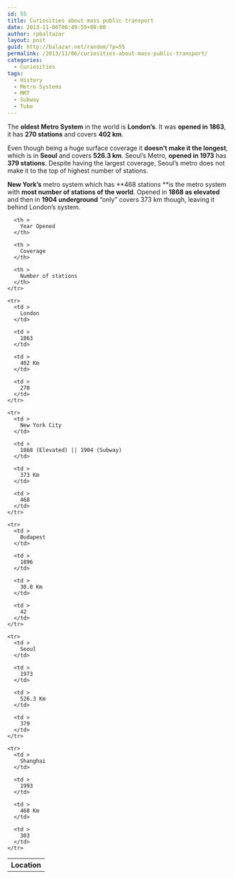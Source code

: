 ```yaml
---
id: 55
title: Curiosities about mass public transport
date: 2013-11-06T06:49:59+00:00
author: rpbaltazar
layout: post
guid: http://balazar.net/random/?p=55
permalink: /2013/11/06/curiosities-about-mass-public-transport/
categories:
  - Curiosities
tags:
  - History
  - Metro Systems
  - MRT
  - Subway
  - Tube
---
```

The **oldest Metro System** in the world is **London&#8217;s**. It was **opened in 1863**, it has **270 stations** and covers **402 km**.

Even though being a huge surface coverage it **doesn&#8217;t make it the longest**, which is in **Seoul** and covers **526.3 km**. Seoul&#8217;s Metro, **opened in 1973** has **379 stations**. Despite having the largest coverage, Seoul&#8217;s metro does not make it to the top of highest number of stations.

**New York&#8217;s** metro system which has **468 stations **is the metro system with **most number of stations of the world**. Opened in **1868 as elevated** and then in **1904 underground** &#8220;only&#8221; covers 373 km though, leaving it behind London&#8217;s system.

<div class="table-responsive">
  <table  style="width:100%; "  class="easy-table easy-table-default table table-striped" border="0">
    <tr>
      <th >
        Location
      </th>
      
      <th >
        Year Opened
      </th>
      
      <th >
        Coverage
      </th>
      
      <th >
        Number of stations
      </th>
    </tr>
    
    <tr>
      <td >
        London
      </td>
      
      <td >
        1863
      </td>
      
      <td >
        402 Km
      </td>
      
      <td >
        270
      </td>
    </tr>
    
    <tr>
      <td >
        New York City
      </td>
      
      <td >
        1868 (Elevated) || 1904 (Subway)
      </td>
      
      <td >
        373 Km
      </td>
      
      <td >
        468
      </td>
    </tr>
    
    <tr>
      <td >
        Budapest
      </td>
      
      <td >
        1896
      </td>
      
      <td >
        30.8 Km
      </td>
      
      <td >
        42
      </td>
    </tr>
    
    <tr>
      <td >
        Seoul
      </td>
      
      <td >
        1973
      </td>
      
      <td >
        526.3 Km
      </td>
      
      <td >
        379
      </td>
    </tr>
    
    <tr>
      <td >
        Shanghai
      </td>
      
      <td >
        1993
      </td>
      
      <td >
        468 Km
      </td>
      
      <td >
        303
      </td>
    </tr>
  </table>
</div>